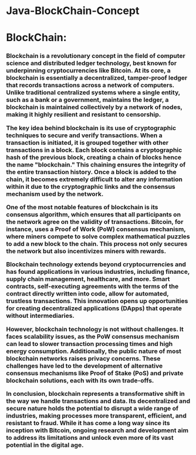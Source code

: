 # Java-BlockChain-Concept

<h1>BlockChain:  </h1>
<h3>Blockchain is a revolutionary concept in the field of computer science and distributed ledger technology, best known for underpinning cryptocurrencies like Bitcoin. At its core, a blockchain is essentially a decentralized, tamper-proof ledger that records transactions across a network of computers. Unlike traditional centralized systems where a single entity, such as a bank or a government, maintains the ledger, a blockchain is maintained collectively by a network of nodes, making it highly resilient and resistant to censorship.

The key idea behind blockchain is its use of cryptographic techniques to secure and verify transactions. When a transaction is initiated, it is grouped together with other transactions in a block. Each block contains a cryptographic hash of the previous block, creating a chain of blocks hence the name "blockchain." This chaining ensures the integrity of the entire transaction history. Once a block is added to the chain, it becomes extremely difficult to alter any information within it due to the cryptographic links and the consensus mechanism used by the network.

One of the most notable features of blockchain is its consensus algorithm, which ensures that all participants on the network agree on the validity of transactions. Bitcoin, for instance, uses a Proof of Work (PoW) consensus mechanism, where miners compete to solve complex mathematical puzzles to add a new block to the chain. This process not only secures the network but also incentivizes miners with rewards.

Blockchain technology extends beyond cryptocurrencies and has found applications in various industries, including finance, supply chain management, healthcare, and more. Smart contracts, self-executing agreements with the terms of the contract directly written into code, allow for automated, trustless transactions. This innovation opens up opportunities for creating decentralized applications (DApps) that operate without intermediaries.

However, blockchain technology is not without challenges. It faces scalability issues, as the PoW consensus mechanism can lead to slower transaction processing times and high energy consumption. Additionally, the public nature of most blockchain networks raises privacy concerns. These challenges have led to the development of alternative consensus mechanisms like Proof of Stake (PoS) and private blockchain solutions, each with its own trade-offs.

In conclusion, blockchain represents a transformative shift in the way we handle transactions and data. Its decentralized and secure nature holds the potential to disrupt a wide range of industries, making processes more transparent, efficient, and resistant to fraud. While it has come a long way since its inception with Bitcoin, ongoing research and development aim to address its limitations and unlock even more of its vast potential in the digital age.
</h3>
